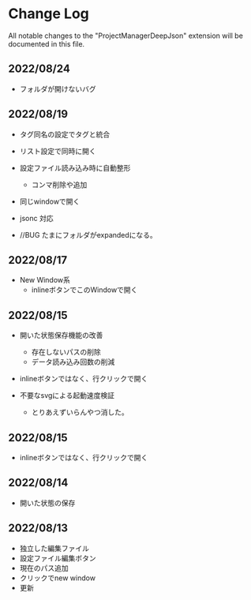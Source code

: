 # Change Log

All notable changes to the "ProjectManagerDeepJson" extension will be documented in this file.

## 2022/08/24

+ フォルダが開けないバグ

## 2022/08/19

+ タグ同名の設定でタグと統合
+ リスト設定で同時に開く
+ 設定ファイル読み込み時に自動整形
  + コンマ削除や追加
+ 同じwindowで開く
+ jsonc 対応

+ //BUG たまにフォルダがexpandedになる。


## 2022/08/17

+ New Window系
  + inlineボタンでこのWindowで開く


## 2022/08/15

+ 開いた状態保存機能の改善
  + 存在しないパスの削除
  + データ読み込み回数の削減
+ inlineボタンではなく、行クリックで開く

+ 不要なsvgによる起動速度検証
  + とりあえずいらんやつ消した。


## 2022/08/15

+ inlineボタンではなく、行クリックで開く


## 2022/08/14

+ 開いた状態の保存


## 2022/08/13

+ 独立した編集ファイル
+ 設定ファイル編集ボタン
+ 現在のパス追加
+ クリックでnew window
+ 更新

